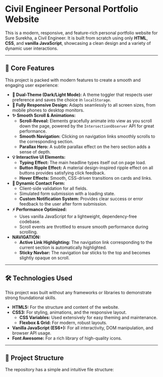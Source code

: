 # Civil Engineer Personal Portfolio Website

This is a modern, responsive, and feature-rich personal portfolio website for Sure Surekha, a Civil Engineer. It is built from scratch using only **HTML**, **CSS**, and **vanilla JavaScript**, showcasing a clean design and a variety of dynamic user interactions.

---

## 🚀 Core Features

This project is packed with modern features to create a smooth and engaging user experience:

* **🎨 Dual-Theme (Dark/Light Mode):** A theme toggler that respects user preference and saves the choice in `localStorage`.
* **📱 Fully Responsive Design:** Adapts seamlessly to all screen sizes, from mobile phones to desktop monitors.
* **✨ Smooth Scroll & Animations:**
    * **Scroll-Reveal:** Elements gracefully animate into view as you scroll down the page, powered by the `IntersectionObserver` API for great performance.
    * **Smooth Navigation:** Clicking on navigation links smoothly scrolls to the corresponding section.
    * **Parallax Hero:** A subtle parallax effect on the hero section adds a sense of depth.
* **💡 Interactive UI Elements:**
    * **Typing Effect:** The main headline types itself out on page load.
    * **Button Ripple Effect:** A material design-inspired ripple effect on all buttons provides satisfying click feedback.
    * **Hover Effects:** Smooth, CSS-driven transitions on cards and links.
* **📝 Dynamic Contact Form:**
    * Client-side validation for all fields.
    * Simulated form submission with a loading state.
    * **Custom Notification System:** Provides clear success or error feedback to the user after form submission.
* **⚡ Performance Optimized:**
    * Uses vanilla JavaScript for a lightweight, dependency-free codebase.
    * Scroll events are throttled to ensure smooth performance during scrolling.
* **NAVIGATION:**
    * **Active Link Highlighting:** The navigation link corresponding to the current section is automatically highlighted.
    * **Sticky Navbar:** The navigation bar sticks to the top and becomes slightly opaque on scroll.

---

## 🛠️ Technologies Used

This project was built without any frameworks or libraries to demonstrate strong foundational skills.

* **HTML5:** For the structure and content of the website.
* **CSS3:** For styling, animations, and the responsive layout.
    * **CSS Variables:** Used extensively for easy theming and maintenance.
    * **Flexbox & Grid:** For modern, robust layouts.
* **Vanilla JavaScript (ES6+):** For all interactivity, DOM manipulation, and browser API usage.
* **Font Awesome:** For a rich library of high-quality icons.

---

## 📂 Project Structure

The repository has a simple and intuitive file structure:
